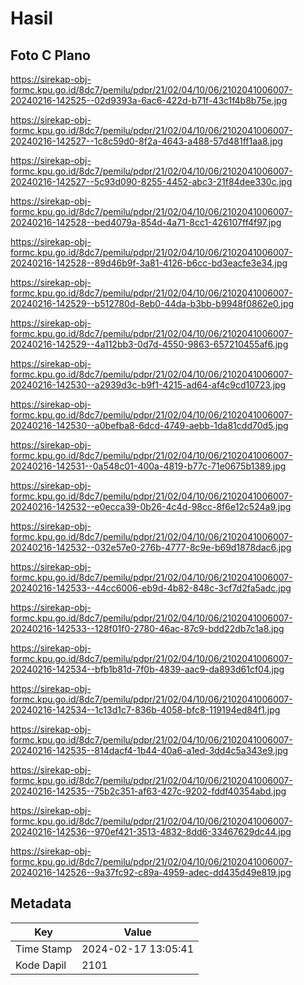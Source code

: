 # Hasil

## Foto C Plano

https://sirekap-obj-formc.kpu.go.id/8dc7/pemilu/pdpr/21/02/04/10/06/2102041006007-20240216-142525--02d9393a-6ac6-422d-b71f-43c1f4b8b75e.jpg

https://sirekap-obj-formc.kpu.go.id/8dc7/pemilu/pdpr/21/02/04/10/06/2102041006007-20240216-142527--1c8c59d0-8f2a-4643-a488-57d481ff1aa8.jpg

https://sirekap-obj-formc.kpu.go.id/8dc7/pemilu/pdpr/21/02/04/10/06/2102041006007-20240216-142527--5c93d090-8255-4452-abc3-21f84dee330c.jpg

https://sirekap-obj-formc.kpu.go.id/8dc7/pemilu/pdpr/21/02/04/10/06/2102041006007-20240216-142528--bed4079a-854d-4a71-8cc1-426107ff4f97.jpg

https://sirekap-obj-formc.kpu.go.id/8dc7/pemilu/pdpr/21/02/04/10/06/2102041006007-20240216-142528--89d46b9f-3a81-4126-b6cc-bd3eacfe3e34.jpg

https://sirekap-obj-formc.kpu.go.id/8dc7/pemilu/pdpr/21/02/04/10/06/2102041006007-20240216-142529--b512780d-8eb0-44da-b3bb-b9948f0862e0.jpg

https://sirekap-obj-formc.kpu.go.id/8dc7/pemilu/pdpr/21/02/04/10/06/2102041006007-20240216-142529--4a112bb3-0d7d-4550-9863-657210455af6.jpg

https://sirekap-obj-formc.kpu.go.id/8dc7/pemilu/pdpr/21/02/04/10/06/2102041006007-20240216-142530--a2939d3c-b9f1-4215-ad64-af4c9cd10723.jpg

https://sirekap-obj-formc.kpu.go.id/8dc7/pemilu/pdpr/21/02/04/10/06/2102041006007-20240216-142530--a0befba8-6dcd-4749-aebb-1da81cdd70d5.jpg

https://sirekap-obj-formc.kpu.go.id/8dc7/pemilu/pdpr/21/02/04/10/06/2102041006007-20240216-142531--0a548c01-400a-4819-b77c-71e0675b1389.jpg

https://sirekap-obj-formc.kpu.go.id/8dc7/pemilu/pdpr/21/02/04/10/06/2102041006007-20240216-142532--e0ecca39-0b26-4c4d-98cc-8f6e12c524a9.jpg

https://sirekap-obj-formc.kpu.go.id/8dc7/pemilu/pdpr/21/02/04/10/06/2102041006007-20240216-142532--032e57e0-276b-4777-8c9e-b69d1878dac6.jpg

https://sirekap-obj-formc.kpu.go.id/8dc7/pemilu/pdpr/21/02/04/10/06/2102041006007-20240216-142533--44cc6006-eb9d-4b82-848c-3cf7d2fa5adc.jpg

https://sirekap-obj-formc.kpu.go.id/8dc7/pemilu/pdpr/21/02/04/10/06/2102041006007-20240216-142533--128f01f0-2780-46ac-87c9-bdd22db7c1a8.jpg

https://sirekap-obj-formc.kpu.go.id/8dc7/pemilu/pdpr/21/02/04/10/06/2102041006007-20240216-142534--bfb1b81d-7f0b-4839-aac9-da893d61cf04.jpg

https://sirekap-obj-formc.kpu.go.id/8dc7/pemilu/pdpr/21/02/04/10/06/2102041006007-20240216-142534--1c13d1c7-836b-4058-bfc8-119194ed84f1.jpg

https://sirekap-obj-formc.kpu.go.id/8dc7/pemilu/pdpr/21/02/04/10/06/2102041006007-20240216-142535--814dacf4-1b44-40a6-a1ed-3dd4c5a343e9.jpg

https://sirekap-obj-formc.kpu.go.id/8dc7/pemilu/pdpr/21/02/04/10/06/2102041006007-20240216-142535--75b2c351-af63-427c-9202-fddf40354abd.jpg

https://sirekap-obj-formc.kpu.go.id/8dc7/pemilu/pdpr/21/02/04/10/06/2102041006007-20240216-142536--970ef421-3513-4832-8dd6-33467629dc44.jpg

https://sirekap-obj-formc.kpu.go.id/8dc7/pemilu/pdpr/21/02/04/10/06/2102041006007-20240216-142526--9a37fc92-c89a-4959-adec-dd435d49e819.jpg


## Metadata

| Key        | Value               |
| ---------- | ------------------- |
| Time Stamp | 2024-02-17 13:05:41 |
| Kode Dapil | 2101                |



